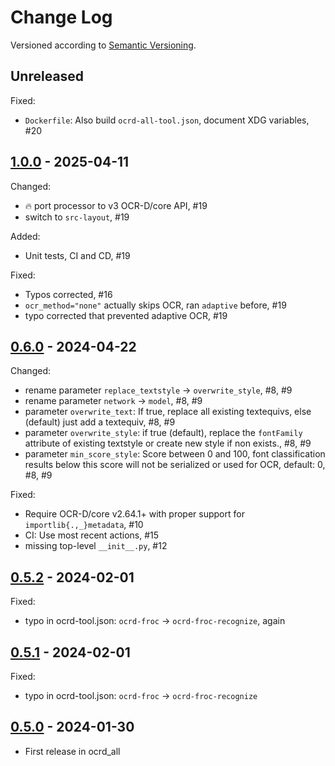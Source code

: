 Change Log
==========

Versioned according to [Semantic Versioning](http://semver.org/).

## Unreleased

Fixed:

  * `Dockerfile`: Also build `ocrd-all-tool.json`, document XDG variables, #20

## [1.0.0] - 2025-04-11

Changed:

  * :fire: port processor to v3 OCR-D/core API, #19
  * switch to `src-layout`, #19

Added:

  * Unit tests, CI and CD, #19

Fixed:

  * Typos corrected, #16
  * `ocr_method="none"` actually skips OCR, ran `adaptive` before, #19
  * typo corrected that prevented adaptive OCR, #19

## [0.6.0] - 2024-04-22

Changed:

* rename parameter `replace_textstyle` -> `overwrite_style`, #8, #9
* rename parameter `network` -> `model`, #8, #9
* parameter `overwrite_text`: If true, replace all existing textequivs, else (default) just add a textequiv, #8, #9
* parameter `overwrite_style`: if true (default), replace the `fontFamily` attribute of existing textstyle or create new style if non exists., #8, #9
* parameter `min_score_style`: Score between 0 and 100, font classification results below this score will not be serialized or used for OCR, default: 0, #8, #9

Fixed:

  * Require OCR-D/core v2.64.1+ with proper support for `importlib{.,_}metadata`, #10
  * CI: Use most recent actions, #15
  * missing top-level `__init__.py`, #12

## [0.5.2] - 2024-02-01

Fixed:

  - typo in ocrd-tool.json: `ocrd-froc` -> `ocrd-froc-recognize`, again

## [0.5.1] - 2024-02-01

Fixed:

  - typo in ocrd-tool.json: `ocrd-froc` -> `ocrd-froc-recognize`

## [0.5.0] - 2024-01-30

- First release in ocrd_all

<!-- link-labels -->
[1.0.0]: ../../compare/v1.0.0...v0.6.1
[0.6.1]: ../../compare/v0.6.1...v0.6.0
[0.6.0]: ../../compare/v0.6.0...v0.5.2
[0.5.2]: ../../compare/v0.5.2...v0.5.1
[0.5.1]: ../../compare/v0.5.1...v0.5.0
[0.5.0]: ../../compare/v0.5.0...HEAD
